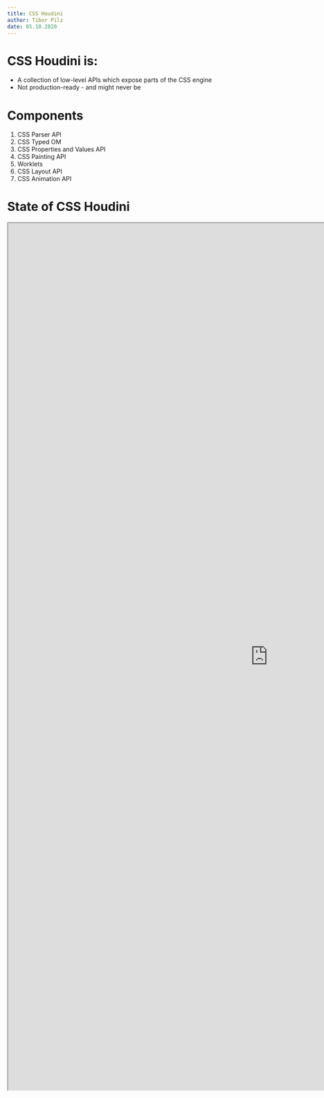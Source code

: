 ```yaml
---
title: CSS Houdini
author: Tibor Pilz
date: 05.10.2020
---
```



# CSS Houdini is:

- A collection of low-level APIs which expose parts of the CSS engine
- Not production-ready - and might never be

# Components

1. CSS Parser API
1. CSS Typed OM
1. CSS Properties and Values API
1. CSS Painting API
1. Worklets
1. CSS Layout API
1. CSS Animation API

# State of CSS Houdini

<iframe src="https://ishoudinireadyyet.com" style="background: white; width: 1200px; height: 50vh; margin-top: 0px"></iframe>
